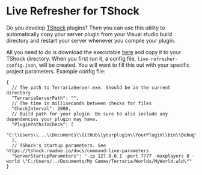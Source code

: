 # Live Refresher for TShock

Do you develop [TShock](https://github.com/Pryaxis/TShock) plugins? Then you can use this utility to automatically copy your server plugin from your Visual studio build directory and restart your server whenever you compile your plugin. 

All you need to do is download the executable [here](https://github.com/ZakFahey/live-refresher/releases) and copy it to your TShock directory. When you first run it, a config file, `live-refresher-config.json`, will be created. You will want to fill this out with your specific project parameters. Example config file:

```
{
  // The path to TerrariaServer.exe. Should be in the current directory
  "TerrariaServerPath": "",
  // The time in milliseconds between checks for files
  "CheckInterval": 2000,
  // Build path for your plugin. Be sure to also include any dependencies your plugin may have.
  "PluginPathsToCheck": [
    "C:\\Users\\...\\Documents\\GitHub\\yourplugin\\YourPlugin\\bin\\Debug\\YourPlugin.dll"
  ],
  // TShock's startup parameters. See https://tshock.readme.io/docs/command-line-parameters
  "ServerStartupParameters": "-ip 127.0.0.1 -port 7777 -maxplayers 8 -world \"C:/Users/../Documents/My Games/Terraria/Worlds/MyWorld.wld\""
}
```
